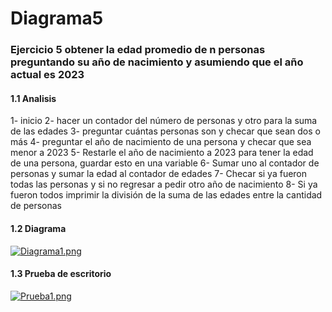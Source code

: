 # Diagrama5
### Ejercicio 5 obtener la edad promedio de n personas preguntando su año de nacimiento y asumiendo que el año actual es 2023
#### 1.1 Analisis
1-	inicio 
2-	hacer un contador del número de personas y otro para la suma de las edades
3-	preguntar cuántas personas son y checar que sean dos o más
4-	preguntar el año de nacimiento de una persona y checar que sea menor a 2023
5-	Restarle el año de nacimiento a 2023 para tener la edad de una persona, guardar esto en una variable
6-	Sumar uno al contador de personas y sumar la edad al contador de edades
7-	Checar si ya fueron todas las personas y si no regresar a pedir otro año de nacimiento
8-	Si ya fueron todos imprimir la división de la suma de las edades entre la cantidad de personas 
#### 1.2 Diagrama
[![Diagrama1.png](https://i.gyazo.com/f723c8df3c4b85537d32a508158300c6.png)](https://postimg.cc/nMwrWKHt)
#### 1.3 Prueba de escritorio
[![Prueba1.png](https://i.gyazo.com/098d5ac624f632bc771e930461e44120.png)](https://postimg.cc/8j6yJHcp)
